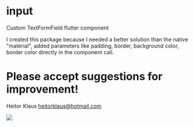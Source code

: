 # input
Custom TextFormField flutter component


I created this package because I needed a better solution than the native "material", added parameters like padding, border, background color, border color directly in the component call.

# Please accept suggestions for improvement!

Heitor Klaus
heitorklaus@hotmail.com

<img src="http://www.solienergiasolar.com.br/custom_input.png">
